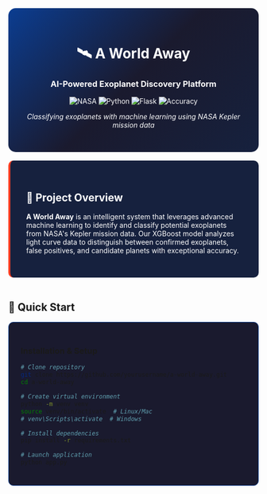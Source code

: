 <div align="center" style="background: linear-gradient(135deg, #0B3D91 0%, #1a1a2e 50%, #16213e 100%); padding: 2rem; border-radius: 15px; color: white;">

# 🛰️ A World Away  
### AI-Powered Exoplanet Discovery Platform

![NASA](https://img.shields.io/badge/NASA-Space%20Apps%202025-0B3D91?style=for-the-badge&logo=nasa&logoColor=white)
![Python](https://img.shields.io/badge/Python-3.9+-3776AB?style=for-the-badge&logo=python&logoColor=white)
![Flask](https://img.shields.io/badge/Flask-2.0-000000?style=for-the-badge&logo=flask&logoColor=white)
![Accuracy](https://img.shields.io/badge/Accuracy-92.3%25-FC3D21?style=for-the-badge&logo=scikit-learn&logoColor=white)

*Classifying exoplanets with machine learning using NASA Kepler mission data*

</div>

<br>

<div style="background: #16213e; padding: 2rem; border-radius: 10px; border-left: 4px solid #FC3D21; color: white;">

## 🌟 Project Overview

**A World Away** is an intelligent system that leverages advanced machine learning to identify and classify potential exoplanets from NASA's Kepler mission data. Our XGBoost model analyzes light curve data to distinguish between confirmed exoplanets, false positives, and candidate planets with exceptional accuracy.

</div>

<br>

## 🚀 Quick Start

<div style="background: #1a1a2e; padding: 1.5rem; border-radius: 10px; border: 1px solid #0B3D91;">

### Installation & Setup

```bash
# Clone repository
git clone https://github.com/yourusername/a-world-away.git
cd a-world-away

# Create virtual environment
python -m venv venv
source venv/bin/activate  # Linux/Mac
# venv\Scripts\activate  # Windows

# Install dependencies
pip install -r requirements.txt

# Launch application
python app.py
